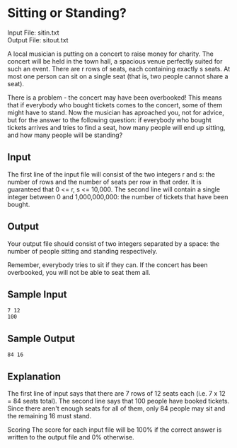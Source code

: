 # Sitting or Standing?
Input File: sitin.txt\
Output File: sitout.txt

A local musician is putting on a concert to raise money for charity. The concert will be held in the town hall, a spacious venue perfectly suited for such an event. There are r rows of seats, each containing exactly s seats. At most one person can sit on a single seat (that is, two people cannot share a seat).

There is a problem - the concert may have been overbooked! This means that if everybody who bought tickets comes to the concert, some of them might have to stand. Now the musician has aproached you, not for advice, but for the answer to the following question: if everybody who bought tickets arrives and tries to find a seat, how many people will end up sitting, and how many people will be standing?

## Input
The first line of the input file will consist of the two integers r and s: the number of rows and the number of seats per row in that order. It is guaranteed that 0 <= r, s <= 10,000. The second line will contain a single integer between 0 and 1,000,000,000: the number of tickets that have been bought.

## Output
Your output file should consist of two integers separated by a space: the number of people sitting and standing respectively.

Remember, everybody tries to sit if they can. If the concert has been overbooked, you will not be able to seat them all.

## Sample Input
`7 12`\
`100`

## Sample Output
`84 16`

## Explanation
The first line of input says that there are 7 rows of 12 seats each (i.e. 7 x 12 = 84 seats total). The second line says that 100 people have booked tickets. Since there aren't enough seats for all of them, only 84 people may sit and the remaining 16 must stand.

Scoring
The score for each input file will be 100% if the correct answer is written to the output file and 0% otherwise.